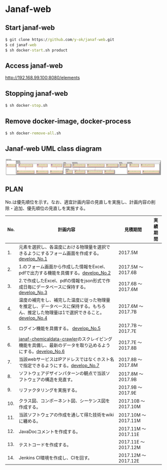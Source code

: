 # Janaf-web

## Start janaf-web

```cmd
$ git clone https://github.com/y-ok/janaf-web.git
$ cd janaf-web
$ sh docker-start.sh product
```

## Access janaf-web
  http://192.168.99.100:8080/elements  

## Stopping janaf-web

```cmd
$ sh docker-stop.sh
```

## Remove docker-image, docker-process

```cmd
$ sh docker-remove-all.sh
```

## Janaf-web UML class diagram

![](doc/janaf-web.png)

## PLAN

 No.は優先順位を示す。なお、適宜計画内容の見直しを実施し、計画内容の削除・追加、優先順位の見直しを実施する。

 |No.| 計画内容 |見積期間 | 実績期間 |
 | --- | ------------------------------------------------------------------------- | ---------------------- | ------ |
 |1. | 元素を選択し、各温度における物理量を選択できるようにするフォーム画面を作成する。 [develop_No.1](https://github.com/y-ok/janaf-web/tree/develop_No.1)| 2017.5M |
 |2. | 1.のフォーム画面から作成した情報をExcel、pdfで出力する機能を具備する。[develop_No.2](https://github.com/y-ok/janaf-web/tree/develop_No.2)| 2017.5M 〜 2017.6B |
 |3. | 2.で作成したExcel、pdfの情報をjson形式で作成日毎にデータベースに保持する。[develop_No.3](https://github.com/y-ok/janaf-web/tree/develop_No.3)| 2017.6B 〜 2017.6M |
 |4. | 温度の補完をし、補完した温度に従った物理量を推定し、データベースに保持する。もちろん、推定した物理量は1で選択できること。[develop_No.4](https://github.com/y-ok/janaf-web/tree/develop_No.4)| 2017.6M 〜 2017.7B |
 |5. | ログイン機能を具備する。 [develop_No.5](https://github.com/y-ok/janaf-web/tree/develop_No.5)| 2017.7B 〜 2017.7E |
 |6. | [janaf-chemicaldata-crawler](https://github.com/y-ok/janaf-chemicaldata-crawler)のスクレイピング機能を具備し、最新のデータを取り込めるようにする。[develop_No.6](https://github.com/y-ok/janaf-web/tree/develop_No.6)| 2017.7E 〜 2017.8B |
 |7. | 当該webサービスはIPアドレスではなくホスト名で指定できるようにする。[develop_No.7](https://github.com/y-ok/janaf-web/tree/develop_No.7)| 2017.8B 〜 2017.8M |
 |8. | ソフトウェアデザインパターンの観点で当該ソフトウェアの構造を見直す。| 2017.8M 〜 2017.9B |
 |9. | リファクタリングを実施する。| 2017.9B 〜 2017.9E |
 |10.| クラス図、コンポーネント図、シーケンス図を作成する。| 2017.10B 〜 2017.10M |
 |11.| 当該ソフトウェアの作成を通して得た技術をwikiに纏める。| 2017.10M 〜 2017.11M |
 |12.| JavaDocコメントを作成する。 | 2017.11M 〜 2017.11E |
 |13.| テストコードを作成する。| 2017.11E 〜 2017.12M |
 |14.| Jenkins CI環境を作成し、CIを回す。 | 2017.12M 〜 2017.12E |
